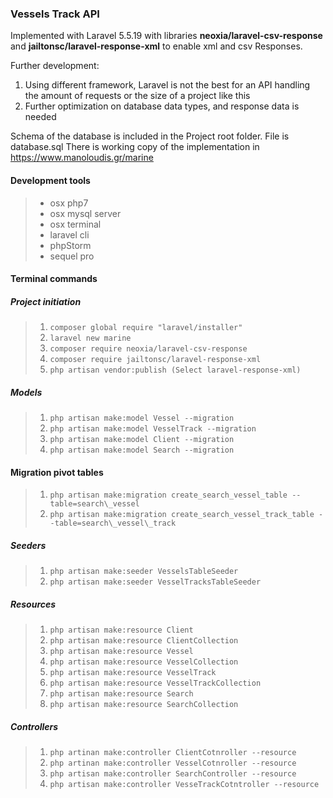 ### Vessels Track API

Implemented with Laravel 5.5.19 with libraries **neoxia/laravel-csv-response** and **jailtonsc/laravel-response-xml** to enable xml and csv Responses.

Further development:
1. Using different framework, Laravel is not the best for an API handling the amount of requests or the size of a project like this
2. Further optimization on database data types, and response data is needed

Schema of the database is included in the Project root folder. File is database.sql
There is working copy of the implementation in https://www.manoloudis.gr/marine

#### Development tools
> * osx php7
> * osx mysql server
> * osx terminal
> * laravel cli
> * phpStorm
> * sequel pro

#### Terminal commands
##### Project initiation
> 1. `composer global require "laravel/installer"`
> 2. `laravel new marine`
> 3. `composer require neoxia/laravel-csv-response`
> 4. `composer require jailtonsc/laravel-response-xml`
> 5. `php artisan vendor:publish (Select laravel-response-xml) `

##### Models
> 1. `php artisan make:model Vessel --migration`
> 2. `php artisan make:model VesselTrack --migration`
> 3. `php artisan make:model Client --migration`
> 4. `php artisan make:model Search --migration`

#### Migration pivot tables
> 1. `php artisan make:migration create_search_vessel_table --table=search\_vessel`
> 2. `php artisan make:migration create_search_vessel_track_table --table=search\_vessel\_track`

##### Seeders
> 1. `php artisan make:seeder VesselsTableSeeder`
> 2. `php artisan make:seeder VesselTracksTableSeeder`

##### Resources
> 1. `php artisan make:resource Client`
> 2. `php artisan make:resource ClientCollection`
> 3. `php artisan make:resource Vessel`
> 4. `php artisan make:resource VesselCollection`
> 5. `php artisan make:resource VesselTrack`
> 6. `php artisan make:resource VesselTrackCollection`
> 7. `php artisan make:resource Search`
> 8. `php artisan make:resource SearchCollection`

##### Controllers
> 1. `php artinan make:controller ClientCotnroller --resource`
> 2. `php artinan make:controller VesselCotnroller --resource`
> 3. `php artisan make:controller SearchController --resource`
> 4. `php artisan make:controller VesseTrackCotntroller --resource`